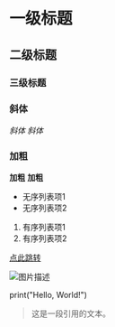 # 一级标题
## 二级标题
### 三级标题

### 斜体
*斜体*
_斜体_

### 加粗
**加粗**
__加粗__


- 无序列表项1
- 无序列表项2

1. 有序列表项1
2. 有序列表项2


[点此跳转]('www.baidu.com')


![图片描述](C:\test.bmp)



print("Hello, World!")

> 这是一段引用的文本。

